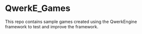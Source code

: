 # QwerkE_Games
This repo contains sample games created using the QwerkEngine framework to test and improve the framework.
